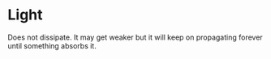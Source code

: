 # Light
Does not dissipate. It may get weaker but it will keep on propagating forever until something absorbs it. 